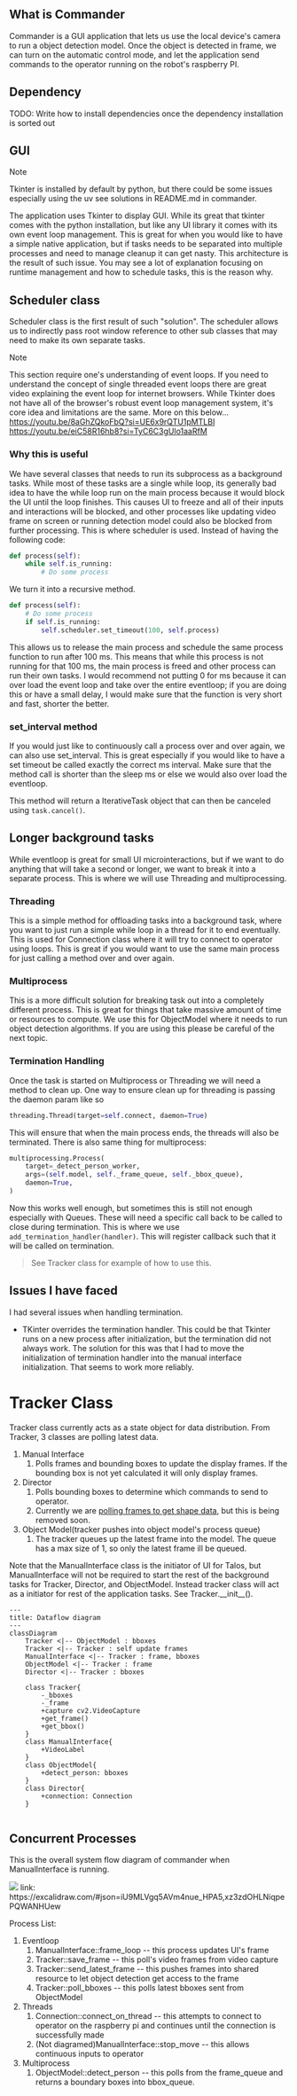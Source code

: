 
## What is Commander

Commander is a GUI application that lets us use the local device's camera to run a object detection model. Once the object is detected in frame, we can turn on the automatic control mode, and let the application send commands to the operator running on the robot's raspberry PI.

## Dependency

TODO: Write how to install dependencies once the dependency installation is sorted out


## GUI

> [!NOTE] 
> Tkinter is installed by default by python, but there could be some issues especially using the uv see solutions in README.md in commander.

The application uses Tkinter to display GUI. While its great that tkinter comes with the python installation, but like any UI library it comes with its own event loop management. This is great for when you would like to have a simple native application, but if tasks needs to be separated into multiple processes and need to manage cleanup it can get nasty. This architecture is the result of such issue. You may see a lot of explanation focusing on runtime management and how to schedule tasks, this is the reason why. 


## Scheduler class

Scheduler class is the first result of such "solution". The scheduler allows us to indirectly pass root window reference to other sub classes that may need to make its own separate tasks. 

> [!NOTE] 
> This section require one's understanding of event loops. If you need to understand the concept of single threaded event loops there are great video explaining the event loop for internet browsers. While Tkinter does not have all of the browser's robust event loop management system, it's core idea and limitations are the same. More on this below...
> https://youtu.be/8aGhZQkoFbQ?si=UE6x9rQTU1pMTLBI
> https://youtu.be/eiC58R16hb8?si=TyC6C3gUlo1aaRfM 
### Why this is useful
We have several classes that needs to run its subprocess as a background tasks. While most of these tasks are a single while loop, its generally bad idea to have the while loop run on the main process because it would block the UI until the loop finishes. This causes UI to freeze and all of their inputs and interactions will be blocked, and other processes like updating video frame on screen or running detection model could also be blocked from further processing. 
This is where scheduler is used. Instead of having the following code:
```python
def process(self):
	while self.is_running:
		# Do some process
```
We turn it into a recursive method.
```python
def process(self):
	# Do some process
	if self.is_running:
		self.scheduler.set_timeout(100, self.process)
```
This allows us to release the main process and schedule the same process function to run after 100 ms. This means that while this process is not running for that 100 ms, the main process is freed and other process can run their own tasks. I would recommend not putting 0 for ms because it can over load the event loop and take over the entire eventloop; if you are doing this or have a small delay, I would make sure that the function is very short and fast, shorter the better.

### set_interval method
If you would just like to continuously call a process over and over again, we can also use set_interval. This is great especially if you would like to have a set timeout be called exactly the correct ms interval. Make sure that the method call is shorter than the sleep ms or else we would also over load the eventloop. 

This method will return a IterativeTask object that can then be canceled using `task.cancel()`.

## Longer background tasks
While eventloop is great for small UI microinteractions, but if we want to do anything that will take a second or longer, we want to break it into a separate process. This is where we will use Threading and multiprocessing. 

### Threading
This is a simple method for offloading tasks into a background task, where you want to just run a simple while loop in a thread for it to end eventually. This is used for Connection class where it will try to connect to operator using loops. This is great if you would want to use the same main process for just calling a method over and over again.

### Multiprocess
This is a more difficult solution for breaking task out into a completely different process. This is great for things that take massive amount of time or resources to compute. We use this for ObjectModel where it needs to run object detection algorithms. If you are using this please be careful of the next topic. 

### Termination Handling
Once the task is started on Multiprocess or Threading we will need a method to clean up. One way to ensure clean up for threading is passing the daemon param like so
```python
threading.Thread(target=self.connect, daemon=True)
```
This will ensure that when the main process ends, the threads will also be terminated. 
There is also same thing for multiprocess:
```python
multiprocessing.Process(
	target=_detect_person_worker,
	args=(self.model, self._frame_queue, self._bbox_queue),
	daemon=True,
)
```

Now this works well enough, but sometimes this is still not enough especially with Queues. These will need a specific call back to be called to close during termination. This is where we use `add_termination_handler(handler)`. This will register callback such that it will be called on termination. 
> See Tracker class for example of how to use this.

## Issues I have faced
I had several issues when handling termination.
- TKinter overrides the termination handler. This could be that Tkinter runs on a new process after initialization, but the termination did not always work. The solution for this was that I had to move the initialization of termination handler into the manual interface initialization. That seems to work more reliably.

# Tracker Class

Tracker class currently acts as a state object for data distribution. From Tracker, 3 classes are polling latest data. 
1. Manual Interface
	1. Polls frames and bounding boxes to update the display frames. If the bounding box is not yet calculated it will only display frames.
2. Director
	1. Polls bounding boxes to determine which commands to send to operator.
	2. Currently we are [polling frames to get shape data](https://github.com/talos-rit/commander/issues/116), but this is being removed soon. 
3. Object Model(tracker pushes into object model's process queue)
	1. The tracker queues up the latest frame into the model. The queue has a max size of 1, so only the latest frame ill be queued.

Note that the ManualInterface class is the initiator of UI for Talos, but ManualInterface will not be required to start the rest of the background tasks for Tracker, Director, and ObjectModel. Instead tracker class will act as a initiator for rest of the application tasks. See Tracker.\_\_init\_\_().

```mermaid
---
title: Dataflow diagram
---
classDiagram
    Tracker <|-- ObjectModel : bboxes
    Tracker <|-- Tracker : self update frames
    ManualInterface <|-- Tracker : frame, bboxes
    ObjectModel <|-- Tracker : frame
    Director <|-- Tracker : bboxes
	
	class Tracker{
	    -_bboxes
	    -_frame
        +capture cv2.VideoCapture
        +get_frame()
        +get_bbox()
    }
    class ManualInterface{
        +VideoLabel
    }
    class ObjectModel{
	    +detect_person: bboxes
    }
    class Director{
        +connection: Connection
    }
    
```

## Concurrent Processes

This is the overall system flow diagram of commander when ManualInterface is running. 

<img src="commander_flow_diagram.png" />
link: https://excalidraw.com/#json=iU9MLVgq5AVm4nue_HPA5,xz3zdOHLNiqpePQWANHUew

Process List:
1. Eventloop
	1. ManualInterface::frame_loop -- this process updates UI's frame
	2. Tracker::save_frame -- this poll's video frames from video capture
	3. Tracker::send_latest_frame -- this pushes frames into shared resource to let object detection get access to the frame
	4. Tracker::poll_bboxes -- this polls latest bboxes sent from ObjectModel
2. Threads
	1. Connection::connect_on_thread -- this attempts to connect to operator on the raspberry pi and continues until the connection is successfully made
	2. (Not diagramed)ManualInterface::stop_move -- this allows continuous inputs to operator
3. Multiprocess
	1. ObjectModel::detect_person -- this polls from the frame_queue and returns a boundary boxes into bbox_queue.